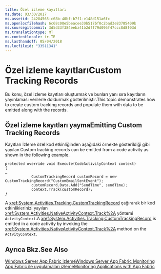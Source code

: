 ```yaml
---
title: Özel izleme kayıtları
ms.date: 03/30/2017
ms.assetid: 24284565-c68b-40bf-b7f1-e148d151a6fc
ms.openlocfilehash: 6c68c08e5beacee30b517bf0c2bad3e83785409b
ms.sourcegitcommit: 3d5d33f384eeba41b2dff79d096f47ccc8d8f03d
ms.translationtype: MT
ms.contentlocale: tr-TR
ms.lasthandoff: 05/04/2018
ms.locfileid: "33511341"
---
```

# <a name="custom-tracking-records"></a><span data-ttu-id="bff6f-102">Özel izleme kayıtları</span><span class="sxs-lookup"><span data-stu-id="bff6f-102">Custom Tracking Records</span></span>
<span data-ttu-id="bff6f-103">Bu konu, özel izleme kayıtları oluşturmak ve bunları yanı sıra kayıtların yayınlaması verilerle doldurmak gösterilmiştir.</span><span class="sxs-lookup"><span data-stu-id="bff6f-103">This topic demonstrates how to create custom tracking records and populate them with data to be emitted along with the records.</span></span>  
  
## <a name="emitting-custom-tracking-records"></a><span data-ttu-id="bff6f-104">Özel izleme kayıtları yayma</span><span class="sxs-lookup"><span data-stu-id="bff6f-104">Emitting Custom Tracking Records</span></span>  
 <span data-ttu-id="bff6f-105">Kayıtları İzleme özel kod etkinliğinden aşağıdaki örnekte gösterildiği gibi yayılan.</span><span class="sxs-lookup"><span data-stu-id="bff6f-105">Custom tracking records can be emitted from a code activity as shown in the following example.</span></span>  
  
```  
protected override void Execute(CodeActivityContext context)  
{  
…  
            CustomTrackingRecord customRecord = new CustomTrackingRecord("CustomEmailSentEvent");  
            customRecord.Data.Add("SendTime", sendTime);  
            context.Track(customRecord);  
}  
```  
  
 <span data-ttu-id="bff6f-106">A <xref:System.Activities.Tracking.CustomTrackingRecord> çağırarak bir kod etkinliklerinizi yayılan <xref:System.Activities.NativeActivityContext.Track%2A> yöntemi `ActvityContext`.</span><span class="sxs-lookup"><span data-stu-id="bff6f-106">A <xref:System.Activities.Tracking.CustomTrackingRecord> is emitted in a code activity by invoking the <xref:System.Activities.NativeActivityContext.Track%2A> method on the `ActvityContext`.</span></span>  
  
## <a name="see-also"></a><span data-ttu-id="bff6f-107">Ayrıca Bkz.</span><span class="sxs-lookup"><span data-stu-id="bff6f-107">See Also</span></span>  
 [<span data-ttu-id="bff6f-108">Windows Server App Fabric izleme</span><span class="sxs-lookup"><span data-stu-id="bff6f-108">Windows Server App Fabric Monitoring</span></span>](http://go.microsoft.com/fwlink/?LinkId=201273)  
 [<span data-ttu-id="bff6f-109">App Fabric ile uygulamaları izleme</span><span class="sxs-lookup"><span data-stu-id="bff6f-109">Monitoring Applications with App Fabric</span></span>](http://go.microsoft.com/fwlink/?LinkId=201275)

